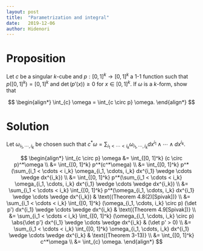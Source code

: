 ```yaml
---
layout: post
title:  "Parametrization and integral"
date:   2019-12-06
author: Hidenori
---
```


# Proposition
Let $c$ be a singular $k$-cube and $p:[0, 1]^k \rightarrow [0, 1]^k$ a 1-1 function such that $p([0, 1]^k) = [0, 1]^k$ and $\det(p'(x)) \geq 0$ for $x \in [0, 1]^k$.
If $\omega$ is a $k$-form, show that

$$
\begin{align*}
  \int_{c} \omega = \int_{c \circ p} \omega.
\end{align*}
$$

# Solution
Let $\omega_{i_1, \cdots, i_k}$ be chosen such that $c^*\omega = \sum_{i_1 < \cdots < i_k} \omega_{i_1, \cdots, i_k} dx^{i_1} \wedge \cdots \wedge dx^{i_k}$.

$$
\begin{align*}
  \int_{c \circ p} \omega
    &= \int_{[0, 1]^k} (c \circ p)^*\omega \\
    &= \int_{[0, 1]^k} p^*(c^*\omega) \\
    &= \int_{[0, 1]^k} p^*(\sum_{i_1 < \cdots < i_k} \omega_{i_1, \cdots, i_k} dx^{i_1} \wedge \cdots \wedge dx^{i_k}) \\
    &= \int_{[0, 1]^k} p^*(\sum_{i_1 < \cdots < i_k} \omega_{i_1, \cdots, i_k} dx^{i_1} \wedge \cdots \wedge dx^{i_k}) \\
    &= \sum_{i_1 < \cdots < i_k} \int_{[0, 1]^k} p^*(\omega_{i_1, \cdots, i_k} dx^{i_1} \wedge \cdots \wedge dx^{i_k}) & \text{(Theorem 4.8(2)[Spivak])} \\
    &= \sum_{i_1 < \cdots < i_k} \int_{[0, 1]^k} (\omega_{i_1, \cdots, i_k} \circ p) (\det p') dx^{i_1} \wedge \cdots \wedge dx^{i_k} & \text{(Theorem 4.9[Spivak])} \\
    &= \sum_{i_1 < \cdots < i_k} \int_{[0, 1]^k} (\omega_{i_1, \cdots, i_k} \circ p) \abs{\det p'} dx^{i_1} \wedge \cdots \wedge dx^{i_k} & (\det p' > 0) \\
    &= \sum_{i_1 < \cdots < i_k} \int_{[0, 1]^k} \omega_{i_1, \cdots, i_k} dx^{i_1} \wedge \cdots \wedge dx^{i_k} & \text{(Theorem 3-13)} \\
    &= \int_{[0, 1]^k} c^*\omega \\
    &= \int_{c} \omega.
\end{align*}
$$
